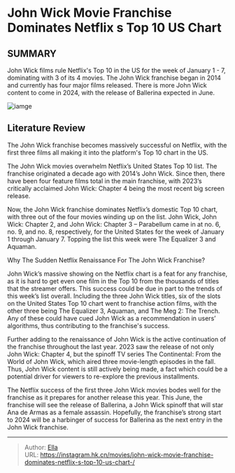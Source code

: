 # John Wick Movie Franchise Dominates Netflix s Top 10 US Chart 


## SUMMARY 



  John Wick films rule Netflix&#39;s Top 10 in the US for the week of January 1 - 7, dominating with 3 of its 4 movies.   The John Wick franchise began in 2014 and currently has four major films released.   There is more John Wick content to come in 2024, with the release of Ballerina expected in June.  

![iamge](https://static1.srcdn.com/wordpress/wp-content/uploads/2024/01/keanu-reeves-as-john-wick-walks-down-a-bridge-with-the-unnamed-dog-in-john-wick-chapter-2.jpg)

## Literature Review

The John Wick franchise becomes massively successful on Netflix, with the first three films all making it into the platform&#39;s Top 10 chart in the US.




The John Wick movies overwhelm Netflix’s United States Top 10 list. The franchise originated a decade ago with 2014’s John Wick. Since then, there have been four feature films total in the main franchise, with 2023’s critically acclaimed John Wick: Chapter 4 being the most recent big screen release.




Now, the John Wick franchise dominates Netflix’s domestic Top 10 chart, with three out of the four movies winding up on the list. John Wick, John Wick: Chapter 2, and John Wick: Chapter 3 – Parabellum came in at no. 6, no. 9, and no. 8, respectively, for the United States for the week of January 1 through January 7. Topping the list this week were The Equalizer 3 and Aquaman.


 Why The Sudden Netflix Renaissance For The John Wick Franchise? 
         

John Wick’s massive showing on the Netflix chart is a feat for any franchise, as it is hard to get even one film in the Top 10 from the thousands of titles that the streamer offers. This success could be due in part to the trends of this week’s list overall. Including the three John Wick titles, six of the slots on the United States Top 10 chart went to franchise action films, with the other three being The Equalizer 3, Aquaman, and The Meg 2: The Trench. Any of these could have cued John Wick as a recommendation in users’ algorithms, thus contributing to the franchise&#39;s success.




Further adding to the renaissance of John Wick is the active continuation of the franchise throughout the last year. 2023 saw the release of not only John Wick: Chapter 4, but the spinoff TV series The Continental: From the World of John Wick, which aired three movie-length episodes in the fall. Thus, John Wick content is still actively being made, a fact which could be a potential driver for viewers to re-explore the previous installments.

The Netflix success of the first three John Wick movies bodes well for the franchise as it prepares for another release this year. This June, the franchise will see the release of Ballerina, a John Wick spinoff that will star Ana de Armas as a female assassin. Hopefully, the franchise’s strong start to 2024 will be a harbinger of success for Ballerina as the next entry in the John Wick franchise.



---

> Author: [Ella](https://instagram.hk.cn/)  
> URL: https://instagram.hk.cn/movies/john-wick-movie-franchise-dominates-netflix-s-top-10-us-chart-/  

